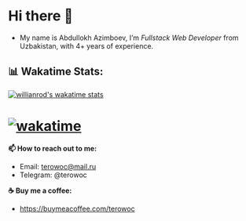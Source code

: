 # Hi there 👋

- My name is Abdullokh Azimboev, I’m _Fullstack Web Developer_ from Uzbakistan, with 4+ years of experience.

## 📊 Wakatime Stats:
[![willianrod's wakatime stats](https://github-readme-stats.vercel.app/api/wakatime?username=terowoc&theme=github_dark&layout=compact)](https://wakatime.com/@terowoc)

# [![wakatime](https://wakatime.com/badge/user/51883c2d-4470-4154-99cf-2ea91c739b97.svg)](https://wakatime.com/@51883c2d-4470-4154-99cf-2ea91c739b97)

**📫 How to reach out to me:**

- Email: terowoc@mail.ru
- Telegram: @terowoc

**☕️ Buy me a coffee:**

- https://buymeacoffee.com/terowoc
